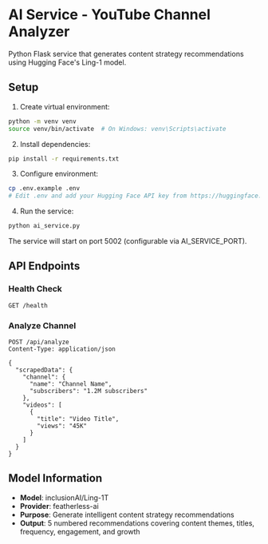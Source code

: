 # AI Service - YouTube Channel Analyzer

Python Flask service that generates content strategy recommendations using Hugging Face's Ling-1 model.

## Setup

1. Create virtual environment:
```bash
python -m venv venv
source venv/bin/activate  # On Windows: venv\Scripts\activate
```

2. Install dependencies:
```bash
pip install -r requirements.txt
```

3. Configure environment:
```bash
cp .env.example .env
# Edit .env and add your Hugging Face API key from https://huggingface.co/settings/tokens
```

4. Run the service:
```bash
python ai_service.py
```

The service will start on port 5002 (configurable via AI_SERVICE_PORT).

## API Endpoints

### Health Check
```
GET /health
```

### Analyze Channel
```
POST /api/analyze
Content-Type: application/json

{
  "scrapedData": {
    "channel": {
      "name": "Channel Name",
      "subscribers": "1.2M subscribers"
    },
    "videos": [
      {
        "title": "Video Title",
        "views": "45K"
      }
    ]
  }
}
```

## Model Information

- **Model**: inclusionAI/Ling-1T
- **Provider**: featherless-ai
- **Purpose**: Generate intelligent content strategy recommendations
- **Output**: 5 numbered recommendations covering content themes, titles, frequency, engagement, and growth
